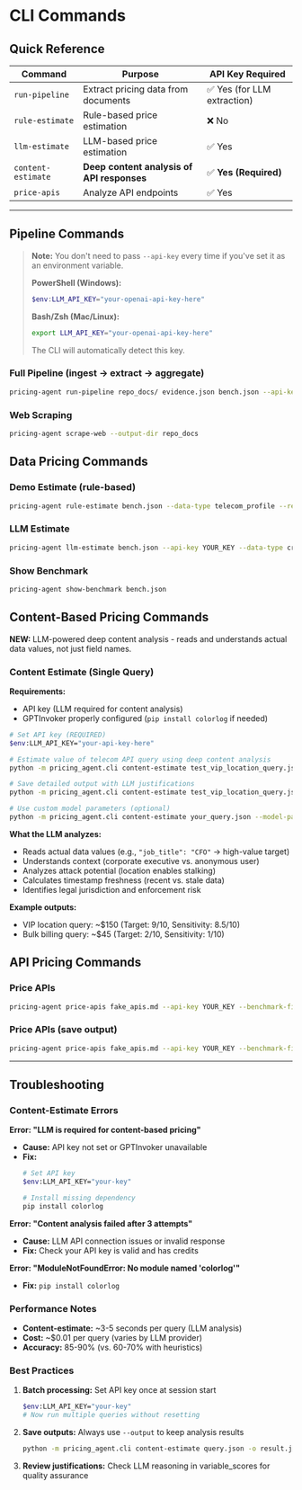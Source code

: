 # CLI Commands

## Quick Reference

| Command | Purpose | API Key Required |
|---------|---------|------------------|
| `run-pipeline` | Extract pricing data from documents | ✅ Yes (for LLM extraction) |
| `rule-estimate` | Rule-based price estimation | ❌ No |
| `llm-estimate` | LLM-based price estimation | ✅ Yes |
| `content-estimate` | **Deep content analysis of API responses** | ✅ **Yes (Required)** |
| `price-apis` | Analyze API endpoints | ✅ Yes |

---

## Pipeline Commands

> **Note:** You don't need to pass `--api-key` every time if you've set it as an environment variable.  
> 
> **PowerShell (Windows):**
> ```powershell
> $env:LLM_API_KEY="your-openai-api-key-here"
> ```
> 
> **Bash/Zsh (Mac/Linux):**
> ```bash
> export LLM_API_KEY="your-openai-api-key-here"
> ```
> 
> The CLI will automatically detect this key.

### Full Pipeline (ingest → extract → aggregate)
```bash
pricing-agent run-pipeline repo_docs/ evidence.json bench.json --api-key YOUR_KEY
```

### Web Scraping
```bash
pricing-agent scrape-web --output-dir repo_docs
```

## Data Pricing Commands

### Demo Estimate (rule-based)
```bash
pricing-agent rule-estimate bench.json --data-type telecom_profile --region CN
```

### LLM Estimate
```bash
pricing-agent llm-estimate bench.json --api-key YOUR_KEY --data-type credit_card
```

### Show Benchmark
```bash
pricing-agent show-benchmark bench.json
```

## Content-Based Pricing Commands

**NEW:** LLM-powered deep content analysis - reads and understands actual data values, not just field names.

### Content Estimate (Single Query)

**Requirements:**
- API key (LLM required for content analysis)
- GPTInvoker properly configured (`pip install colorlog` if needed)

```bash
# Set API key (REQUIRED)
$env:LLM_API_KEY="your-api-key-here"

# Estimate value of telecom API query using deep content analysis
python -m pricing_agent.cli content-estimate test_vip_location_query.json

# Save detailed output with LLM justifications
python -m pricing_agent.cli content-estimate test_vip_location_query.json --output result.json

# Use custom model parameters (optional)
python -m pricing_agent.cli content-estimate your_query.json --model-params data/model_params.json
```

**What the LLM analyzes:**
- Reads actual data values (e.g., `"job_title": "CFO"` → high-value target)
- Understands context (corporate executive vs. anonymous user)
- Analyzes attack potential (location enables stalking)
- Calculates timestamp freshness (recent vs. stale data)
- Identifies legal jurisdiction and enforcement risk

**Example outputs:**
- VIP location query: ~$150 (Target: 9/10, Sensitivity: 8.5/10)
- Bulk billing query: ~$45 (Target: 2/10, Sensitivity: 1/10)

## API Pricing Commands

### Price APIs
```bash
pricing-agent price-apis fake_apis.md --api-key YOUR_KEY --benchmark-file bench.json
```

### Price APIs (save output)
```bash
pricing-agent price-apis fake_apis.md --api-key YOUR_KEY --benchmark-file bench.json --output results.json
```

---

## Troubleshooting

### Content-Estimate Errors

**Error: "LLM is required for content-based pricing"**
- **Cause:** API key not set or GPTInvoker unavailable
- **Fix:** 
  ```bash
  # Set API key
  $env:LLM_API_KEY="your-key"
  
  # Install missing dependency
  pip install colorlog
  ```

**Error: "Content analysis failed after 3 attempts"**
- **Cause:** LLM API connection issues or invalid response
- **Fix:** Check your API key is valid and has credits

**Error: "ModuleNotFoundError: No module named 'colorlog'"**
- **Fix:** `pip install colorlog`

### Performance Notes

- **Content-estimate:** ~3-5 seconds per query (LLM analysis)
- **Cost:** ~$0.01 per query (varies by LLM provider)
- **Accuracy:** 85-90% (vs. 60-70% with heuristics)

### Best Practices

1. **Batch processing:** Set API key once at session start
   ```bash
   $env:LLM_API_KEY="your-key"
   # Now run multiple queries without resetting
   ```

2. **Save outputs:** Always use `--output` to keep analysis results
   ```bash
   python -m pricing_agent.cli content-estimate query.json -o result.json
   ```

3. **Review justifications:** Check LLM reasoning in variable_scores for quality assurance
